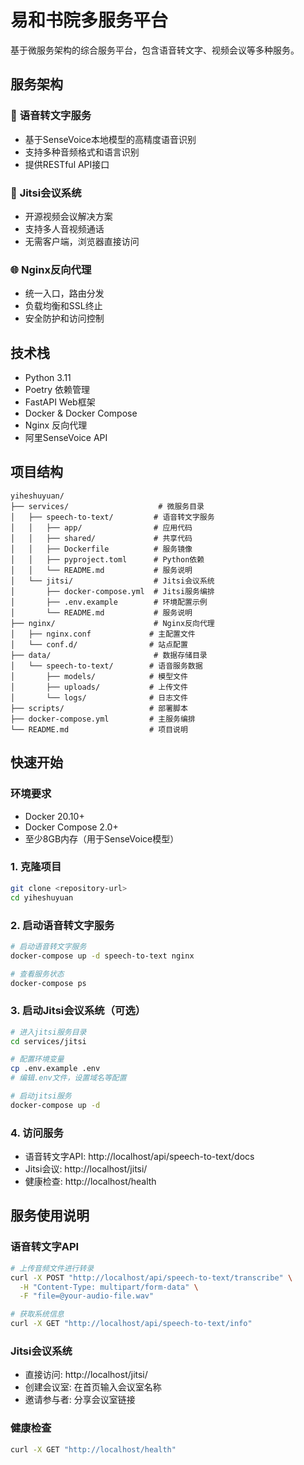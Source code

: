 # 易和书院多服务平台

基于微服务架构的综合服务平台，包含语音转文字、视频会议等多种服务。

## 服务架构

### 🎯 **语音转文字服务**
- 基于SenseVoice本地模型的高精度语音识别
- 支持多种音频格式和语言识别
- 提供RESTful API接口

### 🎥 **Jitsi会议系统**
- 开源视频会议解决方案
- 支持多人音视频通话
- 无需客户端，浏览器直接访问

### 🌐 **Nginx反向代理**
- 统一入口，路由分发
- 负载均衡和SSL终止
- 安全防护和访问控制

## 技术栈

- Python 3.11
- Poetry 依赖管理
- FastAPI Web框架
- Docker & Docker Compose
- Nginx 反向代理
- 阿里SenseVoice API

## 项目结构

```
yiheshuyuan/
├── services/                    # 微服务目录
│   ├── speech-to-text/         # 语音转文字服务
│   │   ├── app/                # 应用代码
│   │   ├── shared/             # 共享代码
│   │   ├── Dockerfile          # 服务镜像
│   │   ├── pyproject.toml      # Python依赖
│   │   └── README.md           # 服务说明
│   └── jitsi/                  # Jitsi会议系统
│       ├── docker-compose.yml  # Jitsi服务编排
│       ├── .env.example        # 环境配置示例
│       └── README.md           # 服务说明
├── nginx/                      # Nginx反向代理
│   ├── nginx.conf             # 主配置文件
│   └── conf.d/                # 站点配置
├── data/                       # 数据存储目录
│   └── speech-to-text/        # 语音服务数据
│       ├── models/            # 模型文件
│       ├── uploads/           # 上传文件
│       └── logs/              # 日志文件
├── scripts/                   # 部署脚本
├── docker-compose.yml         # 主服务编排
└── README.md                  # 项目说明
```

## 快速开始

### 环境要求

- Docker 20.10+
- Docker Compose 2.0+
- 至少8GB内存（用于SenseVoice模型）

### 1. 克隆项目

```bash
git clone <repository-url>
cd yiheshuyuan
```

### 2. 启动语音转文字服务

```bash
# 启动语音转文字服务
docker-compose up -d speech-to-text nginx

# 查看服务状态
docker-compose ps
```

### 3. 启动Jitsi会议系统（可选）

```bash
# 进入jitsi服务目录
cd services/jitsi

# 配置环境变量
cp .env.example .env
# 编辑.env文件，设置域名等配置

# 启动jitsi服务
docker-compose up -d
```

### 4. 访问服务

- 语音转文字API: http://localhost/api/speech-to-text/docs
- Jitsi会议: http://localhost/jitsi/
- 健康检查: http://localhost/health

## 服务使用说明

### 语音转文字API

```bash
# 上传音频文件进行转录
curl -X POST "http://localhost/api/speech-to-text/transcribe" \
  -H "Content-Type: multipart/form-data" \
  -F "file=@your-audio-file.wav"

# 获取系统信息
curl -X GET "http://localhost/api/speech-to-text/info"
```

### Jitsi会议系统

- 直接访问: http://localhost/jitsi/
- 创建会议室: 在首页输入会议室名称
- 邀请参与者: 分享会议室链接

### 健康检查

```bash
curl -X GET "http://localhost/health"
```